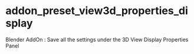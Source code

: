 # addon_preset_view3d_properties_display
Blender AddOn : Save all the settings under the 3D View Display Properties Panel
